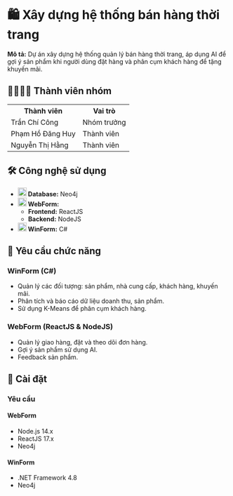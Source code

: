 <h1>🛍️ Xây dựng hệ thống bán hàng thời trang</h1>

<p><strong>Mô tả:</strong> Dự án xây dựng hệ thống quản lý bán hàng thời trang, áp dụng AI để gợi ý sản phẩm khi người dùng đặt hàng và phân cụm khách hàng để tặng khuyến mãi.</p>

<h2>👨‍👩‍👧‍👦 Thành viên nhóm</h2>
<table>
  <tr>
    <th>Thành viên</th>
    <th>Vai trò</th>
  </tr>
  <tr>
    <td>Trần Chí Công</td>
    <td>Nhóm trưởng</td>
  </tr>
  <tr>
    <td>Phạm Hồ Đăng Huy</td>
    <td>Thành viên</td>
  </tr>
  <tr>
    <td>Nguyễn Thị Hằng</td>
    <td>Thành viên</td>
  </tr>
</table>

<h2>🛠️ Công nghệ sử dụng</h2>
<ul>
  <li><strong><img src="https://www.flaticon.com/svg/static/icons/svg/888/888846.svg" alt="Database Icon" width="20"/> Database:</strong> Neo4j</li>
  <li><strong><img src="https://www.flaticon.com/svg/static/icons/svg/919/919851.svg" alt="React Icon" width="20"/> WebForm:</strong>
    <ul>
      <li><strong>Frontend:</strong> ReactJS</li>
      <li><strong>Backend:</strong> NodeJS</li>
    </ul>
  </li>
  <li><strong><img src="https://www.flaticon.com/svg/static/icons/svg/2306/2306145.svg" alt="Windows Icon" width="20"/> WinForm:</strong> C#</li>
</ul>

<h2>📌 Yêu cầu chức năng</h2>
<h3>WinForm (C#)</h3>
<ul>
  <li>Quản lý các đối tượng: sản phẩm, nhà cung cấp, khách hàng, khuyến mãi.</li>
  <li>Phân tích và báo cáo dữ liệu doanh thu, sản phẩm.</li>
  <li>Sử dụng K-Means để phân cụm khách hàng.</li>
</ul>

<h3>WebForm (ReactJS & NodeJS)</h3>
<ul>
  <li>Quản lý giao hàng, đặt và theo dõi đơn hàng.</li>
  <li>Gợi ý sản phẩm sử dụng AI.</li>
  <li>Feedback sản phẩm.</li>
</ul>

<h2>🚀 Cài đặt</h2>
<h3>Yêu cầu</h3>
<h4>WebForm</h4>
<ul>
  <li>Node.js 14.x</li>
  <li>ReactJS 17.x</li>
  <li>Neo4j</li>
</ul>

<h4>WinForm</h4>
<ul>
  <li>.NET Framework 4.8</li>
  <li>Neo4j</li>
</ul>
